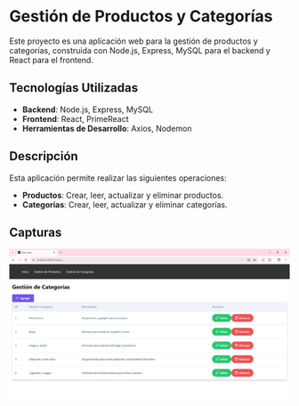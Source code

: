 # Gestión de Productos y Categorías

Este proyecto es una aplicación web para la gestión de productos y categorías, construida con Node.js, Express, MySQL para el backend y React para el frontend. 

## Tecnologías Utilizadas

- **Backend**: Node.js, Express, MySQL
- **Frontend**: React, PrimeReact
- **Herramientas de Desarrollo**: Axios, Nodemon

## Descripción

Esta aplicación permite realizar las siguientes operaciones:
- **Productos**: Crear, leer, actualizar y eliminar productos.
- **Categorías**: Crear, leer, actualizar y eliminar categorías.


## Capturas
![alt text](images/categories.png)
